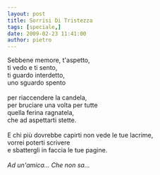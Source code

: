 ```yaml
---
layout: post
title: Sorrisi Di Tristezza
tags: [speciale,]
date: 2009-02-23 11:41:00
author: pietro
---
```

Sebbene memore, t'aspetto,<br/>ti vedo e ti sento,<br/>ti guardo interdetto,<br/>uno sguardo spento<br/><br/>per riaccendere la candela,<br/>per bruciare una volta per tutte<br/>quella ferina ragnatela,<br/>che ad aspettarti stette.<br/><br/>E chi più dovrebbe capirti non vede le tue lacrime,<br/>vorrei poterti scrivere<br/>e sbattergli in faccia le tue pagine.<br/><br/><span style="font-style: italic">Ad un'amica... Che non sa...</span>
